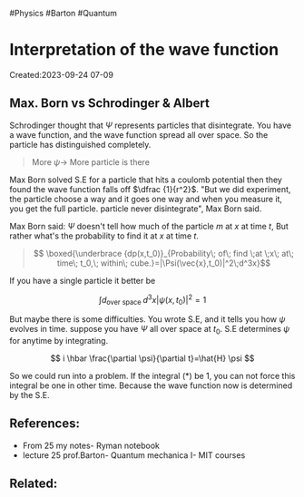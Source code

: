 #Physics #Barton #Quantum 
# Interpretation of the wave function
Created:2023-09-24 07-09

## Max. Born vs Schrodinger & Albert
Schrodinger thought that $\Psi$ represents particles that disintegrate. You have a wave function, and the wave function spread all over space. So the particle has distinguished completely.

> More $\psi \rightarrow$ More particle is there

Max Born solved S.E for a particle that hits a coulomb potential then they found the wave function falls off $\dfrac {1}{r^2}$. "But we did experiment, the particle choose a way and it goes one way and when you measure it, you get the full particle. particle never disintegrate", Max Born said.

Max Born said: $\Psi$ doesn't tell how much of the particle $m$ at $x$ at time $t,$ But rather what's the probability to find it at $x$ at time $t.$

> $$ \boxed{\underbrace {dp(x,t_0)}_{Probability\; of\; find \;at \;x\; at\; time\; t_0,\; within\; cube.}=|\Psi(\vec{x},t_0)|^2\;d^3x}$$



If you have a single particle it better be

$$
\int d_{\text {over space }} d^{3} x\left|\psi\left(x, t_{0}\right)\right|^{2}=1
\tag{*}$$

But maybe there is some difficulties. You wrote S.E, and it tells you how $\psi$ evolves in time. suppose you have $\Psi$ all over space at $t_{0}$. S.E determines $\psi$ for anytime by integrating.

$$
i \hbar \frac{\partial \psi}{\partial t}=\hat{H} \psi
$$

So we could run into a problem. If the integral $(*)$ be 1, you can not force this integral be one in other time. Because the wave function now is determined by the S.E.
## References:
- From 25 my notes- Ryman notebook
- lecture 25 prof.Barton- Quantum mechanica I- MIT courses

## Related:



